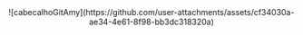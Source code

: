 
<div align="center">
![cabecalhoGitAmy](https://github.com/user-attachments/assets/cf34030a-ae34-4e61-8f98-bb3dc318320a)
</div>
